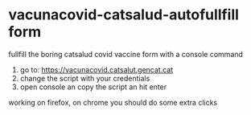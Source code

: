# vacunacovid-catsalud-autofullfill form
fullfill the boring catsalud covid vaccine form with a console command

1. go to: https://vacunacovid.catsalut.gencat.cat
2. change the script with your credentials
3. open console an copy the script an hit enter

working on firefox, on chrome you should do some extra clicks
